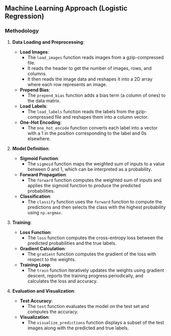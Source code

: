 ## Machine Learning Approach (Logistic Regression)

### Methodology

1. **Data Loading and Preprocessing**:
   - **Load Images**:
     - The `load_images` function reads images from a gzip-compressed file.
     - It reads the header to get the number of images, rows, and columns.
     - It then reads the image data and reshapes it into a 2D array where each row represents an image.
   - **Prepend Bias**:
     - The `prepend_bias` function adds a bias term (a column of ones) to the data matrix.
   - **Load Labels**:
     - The `load_labels` function reads the labels from the gzip-compressed file and reshapes them into a column vector.
   - **One-Hot Encoding**:
     - The `one_hot_encode` function converts each label into a vector with a 1 in the position corresponding to the label and 0s elsewhere.

2. **Model Definition**:
   - **Sigmoid Function**:
     - The `sigmoid` function maps the weighted sum of inputs to a value between 0 and 1, which can be interpreted as a probability.
   - **Forward Propagation**:
     - The `forward` function computes the weighted sum of inputs and applies the sigmoid function to produce the predicted probabilities.
   - **Classification**:
     - The `classify` function uses the `forward` function to compute the predictions and then selects the class with the highest probability using `np.argmax`.

3. **Training**:
   - **Loss Function**:
     - The `loss` function computes the cross-entropy loss between the predicted probabilities and the true labels.
   - **Gradient Calculation**:
     - The `gradient` function computes the gradient of the loss with respect to the weights.
   - **Training Loop**:
     - The `train` function iteratively updates the weights using gradient descent, reports the training progress periodically, and calculates the loss and accuracy.

4. **Evaluation and Visualization**:
   - **Test Accuracy**:
     - The `test` function evaluates the model on the test set and computes the accuracy.
   - **Visualization**:
     - The `visualize_predictions` function displays a subset of the test images along with the predicted and true labels.

